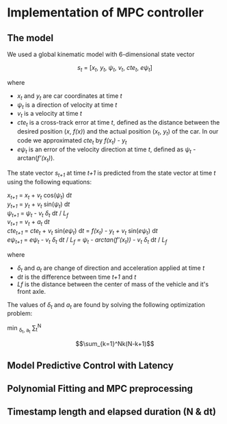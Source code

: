# Implementation of MPC controller

## The model
We used a global kinematic model with 6-dimensional state vector

<center>
<i>s<sub>t</sub></i> = [<i>x<sub>t</sub></i>, <i>y<sub>t</sub></i>, <i>&psi;<sub>t</sub></i>, <i>v<sub>t</sub></i>, <i>cte<sub>t</sub></i>, <i>e&psi;<sub>t</sub></i>]
</center>
  
where  
  
* <i>x<sub>t</sub></i> and <i>y<sub>t</sub></i> are car coordinates at time <i>t</i> 
* <i>&psi;<sub>t</sub></i> is a direction of velocity at time <i>t</i>  
* <i>v<sub>t</sub></i> is a velocity at time <i>t</i>  
* <i>cte<sub>t</sub></i> is a cross-track error at time <i>t</i>, defined as the distance between the desired position (<i>x</i>, <i>f(x)</i>) and the actual position (<i>x<sub>t</sub></i>, <i>y<sub>t</sub></i>) of the car. In our code we approximated <i>cte<sub>t</sub></i> by <i>f(x<sub>t</sub>) - y<sub>t</sub></i>  
* <i>e&psi;<sub>t</sub></i> is an error of the velocity direction at time <i>t</i>, defined as <i>&psi;<sub>t</sub> - </i>arctan(<i>f'(x<sub>t</sub>)</i>).
 
The state vector <i>s<sub>t+1</sub></i> at time <i>t+1</i> is predicted from the state vector at time <i>t</i> using the following equations:

<i>x<sub>t+1</sub></i> = <i>x<sub>t</sub></i> + <i>v<sub>t</sub></i> cos(<i>&psi;<sub>t</sub></i>) d<i>t</i>  
<i>y<sub>t+1</sub></i> = <i>y<sub>t</sub></i> + <i>v<sub>t</sub></i> sin(<i>&psi;<sub>t</sub></i>) d<i>t</i>  
<i>&psi;<sub>t+1</sub></i> = <i>&psi;<sub>t</sub></i> - <i>v<sub>t</sub> &delta;<sub>t</delta></i> d<i>t</i> / <i>L<sub>f</sub></i>  
<i>v<sub>t+1</sub></i> = <i>v<sub>t</sub></i> + <i>a<sub>t</sub></i> d<i>t</i>  
<i>cte<sub>t+1</sub></i> = <i>cte<sub>t</sub></i> + <i>v<sub>t</sub></i> sin(<i>e&psi;<sub>t</sub></i>) d<i>t</i> = <i>f(x<sub>t</sub>) - y<sub>t</sub> + v<sub>t</sub></i> sin(<i>e&psi;<sub>t</sub></i>) d<i>t</i>  
<i>e&psi;<sub>t+1</sub></i> = <i>e&psi;<sub>t</sub></i> - <i>v<sub>t</sub> &delta;<sub>t</delta></i> d<i>t</i> / <i>L<sub>f</sub> = <i>&psi;<sub>t</sub> - </i>arctan(<i>f'(x<sub>t</sub>)</i>) - v<sub>t</sub> &delta;<sub>t</delta></i> d<i>t</i> / <i>L<sub>f</sub></i>

where

* <i>&delta;<sub>t</sub></i> and <i>a<sub>t</sub></i> are change of direction and acceleration applied at time <i>t</i>  
* d<i>t</i> is the difference between time <i>t+1</i> and <i>t</i>  
* <i>Lf</i> is the distance between the center of mass of the vehicle and it's front axle. 

The values of <i>&delta;<sub>t</sub></i> and <i>a<sub>t</sub></i> are found by solving the following optimization problem:

min <sub>&delta;<sub>t</sub>, a<sub>t</sub></sub>  &sum;<sub>t</sub><sup>N</sup>

<script src=
"http://cdn.mathjax.org/mathjax/latest/MathJax.js?config=TeX-AMS-MML_HTMLorMML">
</script>
$$\sum_{k=1}^Nk(N-k+1)$$


## Model Predictive Control with Latency

## Polynomial Fitting and MPC preprocessing

## Timestamp length and elapsed duration (N & dt)


